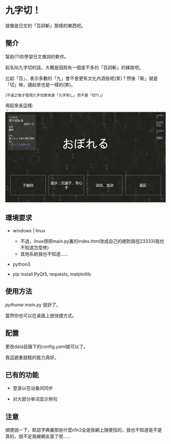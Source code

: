 # 九字切！

就像是日文的「百詞斬」那樣的東西吧。

## 簡介

幫助(?)你學習日文單詞的軟件。

起名叫九字切的話，大概是因爲有一個差不多的「百詞斬」的緣故吧。

比起「百」，表示多數的「九」會不會更有文化內涵些呢(笑)？然後「斬」就是「切」嘛，讀起來也是一樣的(笑)。

<small>(不過之後才發現九字切原來是「九字刺し」而不是「切り」)</small>

用起來長這樣:
![圖1](資源/樣例.png)


## 環境要求

+ windows | linux
	- 不過，linux得把main.py裏的index.html改成自己的絕對路徑23333(我也不知道怎麼修)
	- 其他系統我也不知道……
 

+ python3

+ pip install PyQt5, requests, matplotlib


## 使用方法

_pythonw main.py_ 就好了。

當然你也可以在桌面上放快捷方式。


## 配置

更改data目錄下的config.yaml就可以了。

我這避重就輕的能力真好。


## 已有的功能

+ 登录以在设备间同步

+ 对大部分单词显示例句

## 注意

順便說一下，默認字典裏那些什麼n1n2全是我網上隨便找的，我也不知道是不是真的，說不定我被網友耍了呢……
